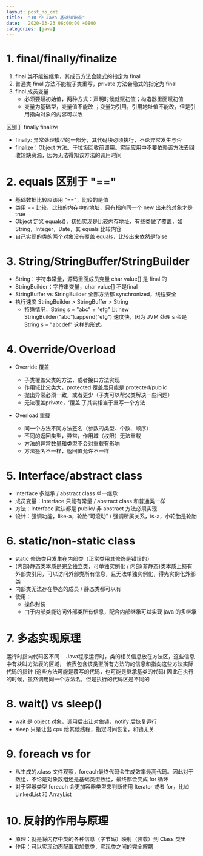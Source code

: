 ```yaml
---
layout: post_no_cmt
title:  "10 个 Java 基础知识点"
date:   2020-03-23 06:00:00 +0800
categories: [java]
---
```

# 1. final/finally/finalize

1. final 类不能被继承，其成员方法会隐式的指定为 final
2. 普通类 final 方法不能被子类重写，private 方法会隐式的指定为 final
3. final 成员变量
	- 必须要赋初始值，两种方式：声明时候就赋初值；构造器里面赋初值
	- 变量为基础型，变量值不能改	；变量为引用，引用地址值不能改，但是引用指向对象的内容可以改

区别于 finally finalize

- finally: 异常处理模型的一部分，其代码块必须执行，不论异常发生与否
- finalize：Object 方法。于垃圾回收前调用。实际应用中不要依赖该方法去回收短缺资源，因为无法得知该方法的调用时间

# 2. equals 区别于 "=="
- 基础数据比较应该用 "=="，比较的是值
- 类用 == 比较，比较的内存中的地址，只有指向同一个 new 出来的对象才是true
- Object 定义 equals()，初始实现是比较内存地址，有些类做了覆盖，如String，Integer，Date，其 equals 比较内容
- 自己实现的类的两个对象没有覆盖 equals，比较出来依然是false

# 3.  String/StringBuffer/StringBuilder
- String：字符串常量，源码里面成员变量 char value[] 是 final 的
- StringBuilder：字符串变量，char value[] 不是final
- StringBuffer vs StringBuilder 全部方法都 synchronized，线程安全
- 执行速度 StringBuilder > StringBuffer > String
	- 特殊情况，String s = "abc" + "efg" 比  new StringBuilder("abc").append("efg") 速度快，因为 JVM 处理 s 会是 String s = "abcdef" 这样的形式。

# 4. Override/Overload
- Override 覆盖
	- 子类覆盖父类的方法，或者接口方法实现
	- 作用域比父类大，protected 覆盖后只能是 protected/public
	- 抛出异常必须一致，或者更少（子类可以帮父类解决一些问题）
	- 无法覆盖private，‘覆盖’了其实相当于重写一个方法
	
- Overload 重载
	- 同一个方法不同方法签名（参数的类型、个数、顺序）
	- 不同的返回类型，异常，作用域（权限）无法重载
	- 方法的异常数量和类型不会对重载有影响
	- 方法签名不一样，返回值允许不一样
	
# 5. Interface/abstract class
- Interface 多继承 / abstract class 单一继承
- 成员变量：Interface 只能有常量 / abstract class 和普通类一样
- 方法：Interface 默认都是 public/ 非 abstract 方法必须实现
- 设计：强调功能，like-a，轮胎“可滚动” / 强调所属关系，is-a，小轮胎是轮胎

# 6. static/non-static class
- static 修饰类只发生在内部类（正常类用其修饰是错误的）
- (内部)静态类本质是完全独立类，可单独实例化 / 内部(非静态)类本质上持有外部类引用，可以访问外部类所有信息，且无法单独实例化，得先实例化外部类
- 内部类无法存在静态的成员 / 静态类都可以有
- 使用：
	- 操作封装
	- 由于内部类能访问外部类所有信息，配合内部继承可以实现 java 的多继承

# 7. 多态实现原理
运行时指向代码区不同：
Java程序运行时，类的相关信息放在方法区，这些信息中有块叫方法表的区域，
该表包含该类型所有方法的的信息和指向这些方法实际代码的指针
(这些方法可能是覆写的代码，也可能是继承基类的代码)
因此在执行的时候，虽然调用同一个方法名，但是执行的代码区是不同的

# 8. wait() vs sleep()
- wait 是 object 对象，调用后出让对象锁，notify 后恢复运行
- sleep 只是让出 cpu 给其他线程，指定时间恢复，和锁无关

# 9. foreach vs for
- 从生成的.class 文件观察，foreach最终代码会生成效率最高代码。因此对于数组，不论是对象数组还是基础类型数组，最终都会变成 for 循环
- 对于容器类型 foreach 会更加容器类型来判断使用 Iterator 或者 for，比如 LinkedList 和 ArrayList

# 10. 反射的作用与原理
- 原理：就是将内存中类的各种信息（字节码）映射（装载）到 Class 类里
- 作用：可以实现动态配置和加载类，实现类之间的完全解耦